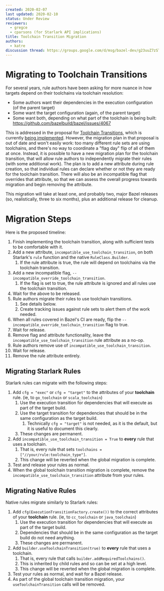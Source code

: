 ```yaml
---
created: 2020-02-07
last updated: 2020-02-10
status: Under Review
reviewers:
  - gregce
  - cparsons (for Starlark API implications)
title: Toolchain Transition Migration
authors:
  - katre
discussion thread: https://groups.google.com/d/msg/bazel-dev/g23uuZ7zSTM/X0qoXh8XBAAJ
---
```


# Migrating to Toolchain Transitions

For several years, rule authors have been asking for more nuance in how targets
depend on their toolchains via toolchain resolution:
-  Some authors want their dependencies in the execution configuration (of the
   parent target)
-  Some want the target configuration (again, of the parent target)
-  Some want both, depending on what part of the toolchain is being built:
   https://github.com/bazelbuild/bazel/issues/4067

This is addressed in the proposal for [Toolchain
Transitions](https://github.com/bazelbuild/proposals/blob/master/designs/2019-02-12-toolchain-transitions.md),
which is currently [being
implemented](https://github.com/bazelbuild/bazel/issues/10523). However, the
migration plan in that proposal is out of date and won't easily work: too many
different rule sets are using toolchains, and there's no way to coordinate a
"flag day" flip of all of them at once. Instead, it is possible to have a new
migration plan for the toolchain transition, that will allow rule authors to
independently migrate their rules (with some additional work). The plan is to
add a new attribute during rule creation, so that individual rules can declare
whether or not they are ready for the toolchain transition. There will also be
an incompatible flag that overrides that attribute, so that we can assess the
overall progress towards migration and begin removing the attribute.

This migration will take at least one, and probably two, major Bazel releases
(so, realistically, three to six months), plus an additional release for
cleanup.

# Migration Steps

Here is the proposed timeline:
1.  Finish implementing the toolchain transition, along with sufficient tests to
    be comfortable with it.
1.  Add a new attribute, `incompatible_use_toolchain_transition`, on both
    Starlark's `rule` function and the native `RuleClass.Builder`.
    1.  If the rule attribute is true, the rule will depend on toolchains via
        the toolchain transition.
1.  Add a new incompatible flag, `--incompatible_override_toolchain_transition`.
    1.  If the flag is set to true, the rule attribute is ignored and all rules
        use the toolchain transition.
1.  Wait for the above to be released.
1.  Rule authors migrate their rules to use toolchain transitions.
    1.  See details below.
    1.  Create tracking issues against rule sets to alert them of the work
        needed.
1.  When all rules covered in Bazel's CI are ready, flip the
    `--incompatible_override_toolchain_transition` flag to true.
1.  Wait for release.
1.  Remove flag and attribute functionality, leave the
    `incompatible_use_toolchain_transition` rule attribute as a no-op.
1.  Rule authors remove use of `incompatible_use_toolchain_transition`.
1.  Wait for release.
1.  Remove the rule attribute entirely.

## Migrating Starlark Rules

Starlark rules can migrate with the following steps:
1.  Add `cfg = "exec"` or `cfg = "target"` to the attributes of your
    **toolchain** rule. (ie, to `go_toolchain` or `scala_toolchain`)
    1.  Use the execution transition for dependencies that will execute as part
        of the target build.
    1.  Use the target transition for dependencies that should be in the same
        configuration as the target build.
        1.  Technically `cfg = "target"` is not needed, as it is the default,
            but it is useful to document this clearly.
    1.  These changes are permanent.
1.  Add `incompatible_use_toolchain_transition = True` to **every** rule that
    uses a toolchain.
    1.  That is, every rule that sets `toolchains = ["//your/rule:toolchain_type"]`.
    1.  This change will be reverted when the global migration is complete.
1.  Test and release your rules as normal.
1.  When the global toolchain transition migration is complete, remove the
    `incompatible_use_toolchain_transition` attribute from your rules.

## Migrating Native Rules

Native rules migrate similarly to Starlark rules:
1.  Add `cfg(ExecutionTransitionFactory.create())` to the correct attributes
    of your **toolchain** rule. (ie, to `cc_toolchain` or `java_toolchain`)
    1.  Use the execution transition for dependencies that will execute as part
        of the target build.
    1.  Dependencies that should be in the same configuration as the target
        build do not need anything.
    1.  These changes are permanent.
1.  Add `builder.useToolchainTransition(true)` to **every** rule that uses a
    toolchain.
    1.  That is, every rule that calls `builder.addRequiredToolchains()`.
       1.  This is inherited by child rules and so can be set at a high level.
    1.  This change will be reverted when the global migration is complete.
1.  Test your rules as normal, and wait for a Bazel release.
1.  As part of the global toolchain transition migration, your
    `useToolchainTransition` calls will be removed.

